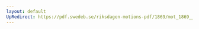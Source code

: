 ```yaml
---
layout: default
UpRedirect: https://pdf.swedeb.se/riksdagen-motions-pdf/1869/mot_1869__ak__00282/mot_1869__ak__00282_001.pdf
---
```


